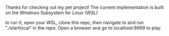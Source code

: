 Thanks for checking out my pet project!
The current implementation is built on the Windows Subsystem for Linux (WSL)

to run it, open your WSL, clone this repo, then navigate to and run "./startlocal" in the repo.
Open a browser and go to localhost:9999 to play.
